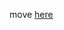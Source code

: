 move [here](https://github.com/blue-lotus-org/lotus-products/blob/main/Business-Doc/IDM-data/readme.md)
<!--
<div align="right">
<sub>Public | Fundraising </sub>
</div>

# IDM-polygon
Public IDM (Input Data Messages) on Polygon

- Read Proposal <sup>[here](https://github.com/blue-lotus-lab/IDM-polygon/blob/main/PROPOSAL.md)</sup> 📑
- Gitcoin Proposal <sup>[here](https://builder.gitcoin.co/#/chains/137/registry/0x5C5E2D94b107C7691B08E43169fDe76EAAB6D48b/projects/116)</sup>
- <sub>Help to reaching the funds for this DAPP. evm:</sub> `0x0000c1591D79d89E218BE321F8e08f8E6b611Ae9`

> More technical information will publish here after fundraising finish.

#

<div align="right">
  <sub>LotusChain - 2023</sub>
</div>

-->
